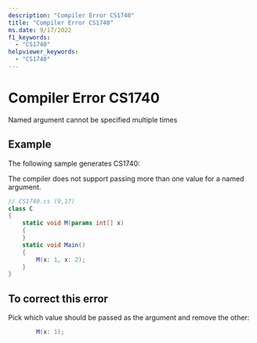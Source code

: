```yaml
---
description: "Compiler Error CS1740"
title: "Compiler Error CS1740"
ms.date: 9/17/2022
f1_keywords:
  - "CS1740"
helpviewer_keywords:
  - "CS1740"
---
```

# Compiler Error CS1740

Named argument cannot be specified multiple times

## Example

 The following sample generates CS1740:

The compiler does not support passing more than one value for a named argument.

```csharp
// CS1740.cs (9,17)
class C
{
    static void M(params int[] x)
    {
    }
    static void Main()
    {
        M(x: 1, x: 2);
    }
}
```

## To correct this error

Pick which value should be passed as the argument and remove the other:

```csharp
        M(x: 1);
```

